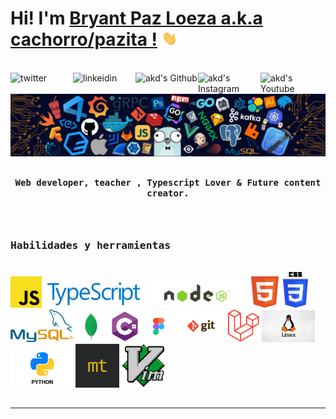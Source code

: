 # Hi! I'm [Bryant Paz Loeza a.k.a cachorro/pazita !](https://github.com/amandewatnitrr) <img src="./imgs/hi.gif" width="25px">

<br>
<a href="https://twitter.com/plbryantt">
  <img align="left" alt="twitter" width="100px" src="https://img.shields.io/badge/Twitter-1DA1F2?style=for-the-badge&logo=Twitter&logoColor=white" />
</a>
<a href="https://www.linkedin.com/in/bryant-paz-53a9471b1/">
  <img align="left" alt="linkeidin" width="100px" src="https://img.shields.io/badge/Linkedin-0A66C2?style=for-the-badge&logo=Linkedin&logoColor=white" />
</a>
<a href="https://github.com/plbryant">
  <img align="left" alt="akd's Github" width="100px" src="https://img.shields.io/badge/Github-181717?style=for-the-badge&logo=Github&logoColor=white" />
</a>
<a href="https://www.instagram.com/plbryantt/">
  <img align="left" alt="akd's Instagram" width="100px" src="https://img.shields.io/badge/Instagram-E4405F?style=for-the-badge&logo=instagram&logoColor=white" />
</a>
<a href="https://www.youtube.com/channel/UCuV-qhCJ5M2NMzzShIoCIpg">
  <img align="left" alt="akd's Youtube" width="100px" src="https://img.shields.io/badge/YouTube-FF0000?style=for-the-badge&logo=YouTube&logoColor=white" />
</a>

![](./imgs/header_.png)

## <p align="center"><h4 align="center"><samp>Web developer, teacher , Typescript Lover & Future content creator.</samp></h4></p>

<div>
<br>

##

<h3><b><samp>Habilidades y herramientas</samp></b></h3>
<br>
<img src="./imgs/javascript.png" alt="javascript" width="50"/>
<img src="./imgs/typescript.png" alt="typescript" width="160"/>
<img src="./imgs/nodejs.png" alt="nodejs" width="160"/>
<img src="./imgs/html.png" alt="html" width="50"/>
<img src="./imgs/css.png" alt="css" width="40"/>
<img src="./imgs/mysql.png" alt="mysql" width="100"/>
<img src="./imgs/mongodb.png" alt="mongodb" width="50"/>
<img src="./imgs/csharp.png" alt="c#" width="50"/>
<img src="./imgs/figma.jpg" alt="figma" width="50"/>
<img src="./imgs/git.png" alt="git" width="78"/>
<img src="./imgs/laravel.png" alt="laravel" width="50"/>
<img src="./imgs/linux.jpg" alt="linux" width="85"/>
<img src="./imgs/python.png" alt="python" width="100"/>
<img src="./imgs/monkeytype.jpg" alt="monkeytype" width="70"/>
<img src="./imgs/nvim.png" alt="vim" width="70"/>
    
##
<hr>
